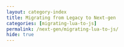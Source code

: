 ```yaml
---
layout: category-index
title: Migrating from Legacy to Next-gen
categories: [migrating-lua-to-js]
permalink: /next-gen/migrating-lua-to-js/
hide: true
---
```

